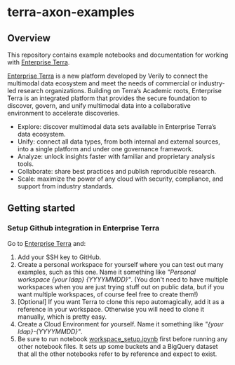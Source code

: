 # terra-axon-examples

## Overview

This repository contains example notebooks and documentation for working with [Enterprise Terra](https://verily.com/solutions/terra/).

[Enterprise Terra](https://verily.com/solutions/terra/) is a new platform developed by Verily to connect the multimodal data ecosystem and meet the needs of commercial or industry-led research organizations. Building on Terra’s Academic roots, Enterprise Terra is an integrated platform that provides the secure foundation to discover, govern, and unify multimodal data into a collaborative environment to accelerate discoveries.

- Explore: discover multimodal data sets available in Enterprise Terra’s data ecosystem.
- Unify: connect all data types, from both internal and external sources, into a single platform and under one governance framework.
- Analyze: unlock insights faster with familiar and proprietary analysis tools.
- Collaborate: share best practices and publish reproducible research.
- Scale: maximize the power of any cloud with security, compliance, and support from industry standards.


## Getting started

### Setup Github integration in Enterprise Terra

Go to [Enterprise Terra](https://verily.com/solutions/terra/) and:
1. Add your SSH key to GitHub. 
2. Create a personal workspace for yourself where you can test out many examples, such as this one. Name it something like *"Personal workspace {your ldap} {YYYYMMDD}"*. (You don't need to have multiple workspaces when you are just trying stuff out on public data, but if you want multiple workspaces, of course feel free to create them!)
3. [Optional] If you want Terra to clone this repo automagically, add it as a reference in your workspace. Otherwise you will need to clone it manually, which is pretty easy.
4. Create a Cloud Environment for yourself. Name it something like *"{your ldap}-{YYYYMMDD}"*.
5. Be sure to run notebook [workspace_setup.ipynb](https://github.com/DataBiosphere/terra-axon-examples/blob/main/workspace_setup.ipynb) first before running any other notebook files. It sets up some buckets and a BigQuery dataset that all the other notebooks refer to by reference and expect to exist.
